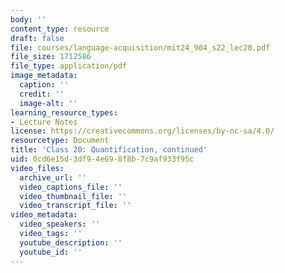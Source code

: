 ```yaml
---
body: ''
content_type: resource
draft: false
file: courses/language-acquisition/mit24_904_s22_lec20.pdf
file_size: 1712586
file_type: application/pdf
image_metadata:
  caption: ''
  credit: ''
  image-alt: ''
learning_resource_types:
- Lecture Notes
license: https://creativecommons.org/licenses/by-nc-sa/4.0/
resourcetype: Document
title: 'Class 20: Quantification, continued'
uid: 0cd6e15d-3df9-4e69-8f8b-7c9af933f95c
video_files:
  archive_url: ''
  video_captions_file: ''
  video_thumbnail_file: ''
  video_transcript_file: ''
video_metadata:
  video_speakers: ''
  video_tags: ''
  youtube_description: ''
  youtube_id: ''
---
```

